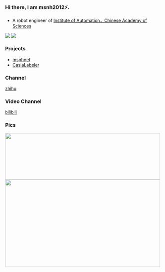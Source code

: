 ### Hi there, I am msnh2012⚡.
- A robot engineer of [Institute of Automation，Chinese Academy of Sciences](http://www.ia.cas.cn/)
<a href="https://github.com/msnh2012">
<img align="left" src=https://github-readme-stats.vercel.app/api?username=msnh2012&show_icons=true&count_private=true&hide=prs&theme=default_repocard />
</a>
<a href="https://github.com/msnh2012">
<img align="left" src="https://github-readme-stats.vercel.app/api/top-langs/?username=msnh2012&hide=html" />
</a>

<br/>

### Projects
- [msnhnet](https://github.com/msnh2012/Msnhnet)
- [CasiaLabeler](https://github.com/msnh2012/CasiaLabeler)

### Channel
[zhihu](https://www.zhihu.com/people/mu-shi-ning-hun-59)
### Video Channel
[bilibili](https://space.bilibili.com/5698637/channel/detail?cid=184438&ctype=0)

### Pics

<img src="https://github.com/msnh2012/Msnhnet/blob/master/readme_imgs/banner.jpg" width = "500" height = "150" div align=left /> 
<br/>
<img src="https://github.com/msnh2012/CasiaLabeler/blob/master/img/rect_with_angle.png"  width = "500" height = "281" div align=left>
